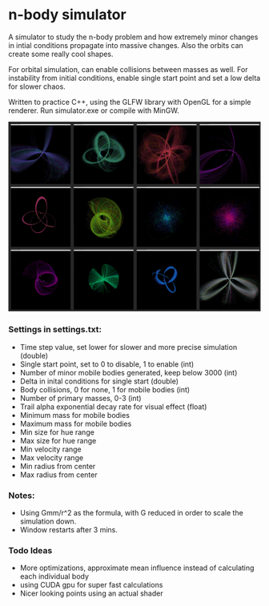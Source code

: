 # n-body simulator
A simulator to study the n-body problem and how extremely minor changes in intial conditions propagate into massive changes.
 Also the orbits can create some really cool shapes.

For orbital simulation, can enable collisions between masses as well.
For instability from initial conditions, enable single start point and set a low delta for slower chaos.

Written to practice C++, using the GLFW library with OpenGL for a simple renderer.
Run simulator.exe or compile with MinGW.

![image](preview.png)

### Settings in settings.txt:
- Time step value, set lower for slower and more precise simulation (double)
- Single start point, set to 0 to disable, 1 to enable (int)
- Number of minor mobile bodies generated, keep below 3000 (int)
- Delta in inital conditions for single start (double)
- Body collisions, 0 for none, 1 for mobile bodies (int)
- Number of primary masses, 0-3 (int)
- Trail alpha exponential decay rate for visual effect (float) 
- Minimum mass for mobile bodies
- Maximum mass for mobile bodies
- Min size for hue range
- Max size for hue range
- Min velocity range
- Max velocity range
- Min radius from center
- Max radius from center

### Notes:
- Using Gmm/r^2 as the formula, with G reduced in order to scale the simulation down.
- Window restarts after 3 mins.

### Todo Ideas
- More optimizations, approximate mean influence instead of calculating each individual body
- using CUDA gpu for super fast calculations
- Nicer looking points using an actual shader